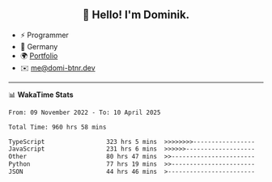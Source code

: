 <h2 align="center">👋 Hello! I'm Dominik.</h2>

- ⚡ Programmer
- 📍 Germany
- 🌍 [Portfolio](https://domi-btnr.dev)
- ✉️ [me@domi-btnr.dev](mailto://me@domi-btnr.dev)

---
📊 **WakaTime Stats**
<!--START_SECTION:waka-->

```txt
From: 09 November 2022 - To: 10 April 2025

Total Time: 960 hrs 58 mins

TypeScript                 323 hrs 5 mins  >>>>>>>>-----------------   33.62 %
JavaScript                 231 hrs 6 mins  >>>>>>-------------------   24.05 %
Other                      80 hrs 47 mins  >>-----------------------   08.41 %
Python                     77 hrs 19 mins  >>-----------------------   08.05 %
JSON                       44 hrs 46 mins  >------------------------   04.66 %
```

<!--END_SECTION:waka-->
